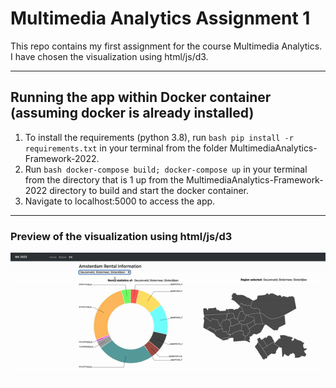 # Multimedia Analytics Assignment 1 #

This repo contains my first assignment for the course Multimedia Analytics. I have chosen the visualization using html/js/d3.

---

## Running the app within Docker container (assuming docker is already installed) ##

1) To install the requirements (python 3.8), run ```bash pip install -r requirements.txt``` in your terminal from the folder MultimediaAnalytics-Framework-2022.
2) Run ```bash docker-compose build; docker-compose up``` in your terminal from the directory that is 1 up from the MultimediaAnalytics-Framework-2022 directory to build and start the docker container.
3) Navigate to localhost:5000 to access the app.

---

### Preview of the visualization using html/js/d3 ###
![](https://github.com/iakirca/MultiMediaAnalytics/blob/main/mma1.gif)
